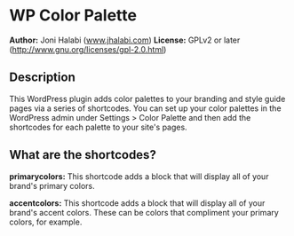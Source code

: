 WP Color Palette
=========================

__Author:__ Joni Halabi (www.jhalabi.com)
__License:__ GPLv2 or later (http://www.gnu.org/licenses/gpl-2.0.html)

Description
-----------

This WordPress plugin adds color palettes to your branding and style guide pages via a series of shortcodes.  You can set up your color palettes in the WordPress admin under Settings > Color Palette and then add the shortcodes for each palette to your site's pages.

What are the shortcodes?
--------------------

__primarycolors:__ This shortcode adds a block that will display all of your brand's primary colors.

__accentcolors:__ This shortcode adds a block that will display all of your brand's accent colors.  These can be colors that compliment your primary colors, for example.
